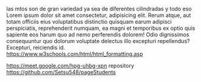 las mtos son de gran variedad ya sea de diferentes cilindradas y todo eso 
Lorem ipsum dolor sit amet consectetur, adipisicing elit. Rerum atque, aut totam officiis eius voluptatibus distinctio quisquam earum adipisci perspiciatis, reprehenderit numquam, ea magni et temporibus ex optio quis sapiente eos harum quo ad nemo perferendis dolorem! Odio dignissimos consequuntur quo dolorum voluptate delectus illo excepturi repellendus? Excepturi, reiciendis id.
https://www.w3schools.com/html/html_formatting.asp

https://meet.google.com/hpg-uhbg-xpn
repository
https://github.com/Setsu548/pageStudents